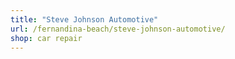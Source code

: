 ```yaml
---
title: "Steve Johnson Automotive"
url: /fernandina-beach/steve-johnson-automotive/
shop: car repair
---
```

